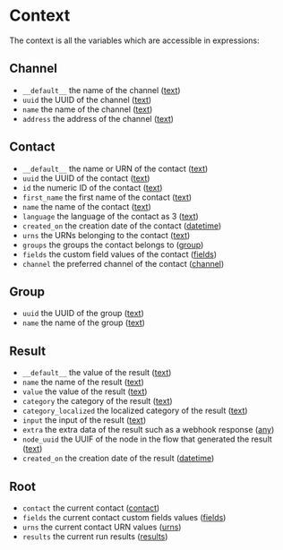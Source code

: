 # Context

The context is all the variables which are accessible in expressions:

<div class="context">
<a name="context:channel"></a>

## Channel

 * `__default__` the name of the channel ([text](#context:text))
 * `uuid` the UUID of the channel ([text](#context:text))
 * `name` the name of the channel ([text](#context:text))
 * `address` the address of the channel ([text](#context:text))

<a name="context:contact"></a>

## Contact

 * `__default__` the name or URN of the contact ([text](#context:text))
 * `uuid` the UUID of the contact ([text](#context:text))
 * `id` the numeric ID of the contact ([text](#context:text))
 * `first_name` the first name of the contact ([text](#context:text))
 * `name` the name of the contact ([text](#context:text))
 * `language` the language of the contact as 3 ([text](#context:text))
 * `created_on` the creation date of the contact ([datetime](#context:datetime))
 * `urns` the URNs belonging to the contact ([text](#context:text))
 * `groups` the groups the contact belongs to ([group](#context:group))
 * `fields` the custom field values of the contact ([fields](#context:fields))
 * `channel` the preferred channel of the contact ([channel](#context:channel))

<a name="context:group"></a>

## Group

 * `uuid` the UUID of the group ([text](#context:text))
 * `name` the name of the group ([text](#context:text))

<a name="context:result"></a>

## Result

 * `__default__` the value of the result ([text](#context:text))
 * `name` the name of the result ([text](#context:text))
 * `value` the value of the result ([text](#context:text))
 * `category` the category of the result ([text](#context:text))
 * `category_localized` the localized category of the result ([text](#context:text))
 * `input` the input of the result ([text](#context:text))
 * `extra` the extra data of the result such as a webhook response ([any](#context:any))
 * `node_uuid` the UUIF of the node in the flow that generated the result ([text](#context:text))
 * `created_on` the creation date of the result ([datetime](#context:datetime))

<a name="context:root"></a>

## Root

 * `contact` the current contact ([contact](#context:contact))
 * `fields` the current contact custom fields values ([fields](#context:fields))
 * `urns` the current contact URN values ([urns](#context:urns))
 * `results` the current run results ([results](#context:results))


</div>

